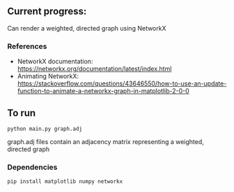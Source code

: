 ## Current progress:
Can render a weighted, directed graph using NetworkX

### References
- NetworkX documentation: https://networkx.org/documentation/latest/index.html
- Animating NetworkX: https://stackoverflow.com/questions/43646550/how-to-use-an-update-function-to-animate-a-networkx-graph-in-matplotlib-2-0-0

## To run
```
python main.py graph.adj
```
graph.adj files contain an adjacency matrix representing a weighted, directed graph

### Dependencies
```
pip install matplotlib numpy networkx
```
